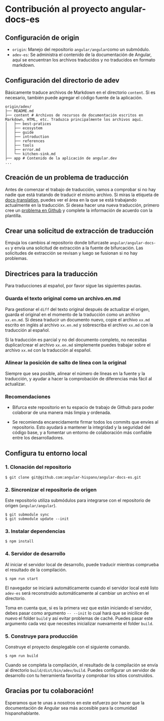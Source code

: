 # Contribución al proyecto angular-docs-es

## Configuración de origin

- `origin`: Manejo del repositorio `angular/angular`como un submódulo.
- `adev-es`:  Se administra el contenido de la documentación de Angular, aquí se encuentran los archivos traducidos y no traducidos en formato markdown.

## Configuración del directorio de adev

 Básicamente traduce archivos de Markdown en el directorio `content`.  Si es necesario, también puede agregar el código fuente de la aplicación.

```
origin/adev/
├── README.md
├── content # Archivos de recursos de documentación escritos en Markdown, HTML, etc. Traduzca principalmente los archivos aquí.
│   ├── best-pratices 
│   ├── ecosystem
│   ├── guide 
│   ├── introduction
│   ├── references 
│   ├── tools
│   ├── error.md
│   └── kitchen-sink.md
├── app # Contenido de la aplicación de angular.dev
...
```

## Creación de un problema de traducción

 Antes de comenzar el trabajo de traducción, vamos a comprobar si no hay nadie que está tratando de traducir el mismo archivo.  Si miras la etiqueta de [docs-translation](https://github.com/angular-hispano/angular-docs-es/labels/docs-translation), puedes ver el área en la que se está trabajando actualmente en la traducción.  Si desea hacer una nueva traducción, primero cree un [problema en Github](https://github.com/angular-hispano/angular-docs-es/issues) y complete la información de acuerdo con la plantilla.
 
## Crear una solicitud de extracción de traducción

 Empuja los cambios al repositorio donde bifurcaste `angular/angular-docs-es` y envía una solicitud de extracción a la fuente de bifurcación.  Las solicitudes de extracción se revisan y luego se fusionan si no hay problemas.
 
## Directrices para la traducción

 Para traducciones al español, por favor sigue las siguientes pautas.
 
### Guarda el texto original como un archivo.en.md

 Para gestionar el `diff` del texto original después de actualizar el origen, guarda el original en el momento de la traducción como un archivo `xx.en.md`.  Si desea traducir un documento nuevo, copie el archivo `xx.md` escrito en inglés al archivo `xx.en.md` y sobrescriba el archivo `xx.md` con la traducción al español.

 Si la traducción es parcial y no del documento completo, no necesitas duplicar/crear el archivo `xx.en.md` simplemente puedes trabajar sobre el archivo `xx.md` con la traducción al español.

### Alinear la posición de salto de línea con la original

 Siempre que sea posible, alinear el número de líneas en la fuente y la traducción, y ayudar a hacer la comprobación de diferencias más fácil al actualizar.

### Recomendaciones

- Bifurca este repositorio en tu espacio de trabajo de Github para poder colaborar de una manera más limpia y ordenada.

- Se recomienda encarecidamente firmar todos los commits que envíes al repositorio. Esto ayudará a mantener la integridad y la seguridad del código base, y a fomentar un entorno de colaboración más confiable entre los desarrolladores.

## Configura tu entorno local

### 1.  Clonación del repositorio

```
$ git clone git@github.com:angular-hispano/angular-docs-es.git
```

### 2. Sincronizar el repositorio de origen

Este repositorio utiliza submódulos para integrarse con el repositorio de origen (`angular/angular`).

```
$ git submodule sync
$ git submodule update --init
```

### 3. Instalar dependencias

```
$ npm install
```

### 4. Servidor de desarrollo
 
 Al iniciar el servidor local de desarrollo, puede traducir mientras comprueba el resultado de la compilación.

```
$ npm run start
```

 El navegador se iniciará automáticamente cuando el servidor local esté listo `adev-es` será reconstruido automáticamente al cambiar un archivo en el directorio.

 Toma en cuenta que, si es la primera vez que están iniciando el servidor, debes pasar como argumento `-- --init` lo cual hará que se inicilice de nuevo el folder `build` y así evitar problemas de caché. Puedes pasar este argumento cada vez que necesites inicializar nuevamente el folder `build`.

  
 ### 5. Construye para producción
 
 Construye el proyecto desplegable con el siguiente comando.

```
$ npm run build
```

Cuando se completa la compilación, el resultado de la compilación se envía al directorio `build/dist/bin/adev/build`. Puedes configurar un servidor de desarrollo con tu herramienta favorita y comprobar los sitios construidos.

## Gracias por tu colaboración!

Esperamos que te unas a nosotros en este esfuerzo por hacer que la documentación de Angular sea más accesible para la comunidad hispanohablante.
